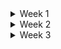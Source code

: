 <details>
<summary> Week 1 </summary>
<br>

# Python Week 1 Notes  
## Variables and Types
- variable is the basic unit of a program
- integers -> whole numbers
- floats -> decimal numbers
- complex numbers
- strings -> collection of characters, plus "+" used to concatenate strings.
- Booleans -> true or false

## Data structures
- allow for the storage of a list of values in a single variable.
  ### List
  - contains any data type
  - length function used to determine the length of the list
  ``` bash
  mylist = [ 1, 'list', true, []]

  len(mylist)
  ```

  ### Set
  - Similar to list but only contains unique elements
  - declared using curly braces
  - orde of elements not important
  ``` bash
  mylist = { 1, 2, 3, 4}
  ```

  ### Tuples
  - similar to list, but cannot be modified once declared.
  - useful when storing large amount of data

  ### Dictionary
  - is a collection of key-value pairs.
  - declared using curly braces
  - accessed using keys

## Operators
- are instructions that perform operations on variables and values
  ### Arithmetic
  - Addition (+), Multiplication (*), Division (/) *returns float*, modulus or Remainder (%)
  ### comparison
  - evaluates two variables or values and returns a boolean
  ### Logical
  - "and" , "or" , "not"
    
## Control flow
- if statement allows you to execute a block of code only if certain condition is met.
- else statement will be executed if condition is false.
- for loop is used to iterate over a list or an iterable objects

## Functions
- is like a machine that takes in inputs and produce output
- 'def' used to define functions
- 'return' used to specify output
- 'None' represent the absence of a value, and it is default return value for functions that explicitly does return anything

## Classes and Objects
- CLASSES
  - help label and organize related functions and atrributes
  - we define a class with uppercase letter name
  - we create an initialisation function that get called every time an instance of a class is created.

## Factorial exercise
```bash
def factorial(num):
    if type(num) is not int:
        return None
    if num < 0 :
        return None
    if num == 0:
        return 1
    if num%2 == 0:
        return num * factorial(num-1)
```

## 3. BASIC DATA TYPES
  ### Ints and Floats
  - we use int class to convert value to integer ( whole number)
  - converting from one type to another is called casting
  - Python does not round floats to integer when casting
  ``` bash
  Int(8.9) # outputs 8
  ```
  - round function can mitigate the approximation and rounding errors from floats calculations
  - The Int class
    - you can pass string and convert it to an integer
    - you can also pass a second arguments which represents a base of the first argument and the class will convert it from the given base to base 10

   ```bash
     Int('100') # outputs 100
     Int('100' , 2 ) # outputs 4
   ```
  - The Decimal class
    - you can pass in a value and decimal object will with decimal place for the given precision
    - good practise is to pass in a float as a string to prevent the float to be added all leading digits of the float. 
   ```bash
     getcontext().prec=2
     Decimal(1)/Decimal(3)  # outputs 0.33
     Decimal('3.14') # outputs 3.14
   ```

  ### Booleans
    - Integers anything except 0 is true, therefore float 0 and imaginary 0 is false
    - Strings anything other than empty string is true, therefore '' is false
    - Data structures empty list or dictionary is false,

   ### Strings
   - string slicing is taking a portion of a string and returning it e.g "My name is Iron-Man" string[0:7] *returns* My name
   - F-strings allows to insert variables and expression inside curly brackets in a string. e.g f'My Number is : {5}'
   - also with f-string we can do rounding and number formatting e.g f'Pi is: {math.pi:.2f}'    and    'Pi is: {}'.format(math.pi)

   ### Bytes
   - is a sequence of data
     ```bash
     Bytes(4) # creates empty bytes object 4b long
     smiley = Bytes('*emoji*', 'utf-8') # creates bytes object with data
     smiley.decode('utf-8') # decode function to turn a bytes object back into a string
     ```
     - Bytes objects are immutable(cannot be modified)


## 4. BASIC DATA STRUCTURES
  ### Lists
  - list slicing is same as string slicing
  - a third value can be used to control the step e.g mylist[start : end : step]
  - negative values is to step backwards through the list
  - to add item to end of list use append()
  - to insert item aat specific position use insert(*position, value*)
  - 2 ways to remove
    - remove() removes item based on value, no index
    - pop() removes and return item at the end of list
  - when we assign a list to a variable, the variable stores a reference to the list, if we modify the list through one variable, the changes will reflect in other variables that reference the same list.
  - For list changes on one list to another dont reflect we use copy() method

  ```python
  # Creating a list
  my_list = [1, 2, 3, 4, 5]
  my_list = list(range(0,6))  # using list class construtor

  # Accessing elements
  print(my_list[0])  # Output: 1
  print(my_list.get(0))  # Output: 1

  # Modifying elements
  my_list[1] = 10
  print(my_list)  # Output: [1, 10, 3, 4, 5]

  # Appending elements
  my_list.append(6)
  print(my_list)  # Output: [1, 10, 3, 4, 5, 6]
  my_list.insert(2, 3)
  print(my_list)  # Output: [1, 10, 3, 3, 4, 5, 6]

  # Removing elements
  my_list.remove(3)  
  print(my_list)  # Output: [1, 10, 3, 4, 5, 6]
  print(my_list.pop())  # Output: 6
  print(my_list)  # Output:  [1, 10, 3, 4, 5]
  ```

  ### sets
  - is defined using curly brackets
  - unordered collections of unique elements, mutable
  - also defined by passing any iterable object in the cinstructor
  - used to remove duplicates, as sets only contains unique values
  - you cannot access elements in a set using index or slicing
  - add elements using add() and remove using discard()
  ```python
  # Creating a set
  my_set = {1, 2, 3, 4, 5}  # curly brackets
  my_set = set([1, 2, 3, 4, 5]) # using constructor
  
  # Adding elements
  my_set.add(6)
  print(my_set)  # Output: {1, 2, 3, 4, 5, 6}
  
  # Removing elements
  my_set.remove(3)
  print(my_set)  # Output: {1, 2, 4, 5, 6}
  my_set.discard(4)
  print(my_set)  # Output: {1, 2, 5, 6}
  ```

  ### Tuples
  - declared with parentheses and are ordered
  - tuples are immutable( cannot be modified) that can store multiple elements
  - more memory effecient than lists
  - Tuples are suitable where the data should not be modified once defined.
  - the elements in the tuple cannot be added or removed once created. 
  ```python
  # Creating a tuple
  my_tuple = (1, 2, 3, 4, 5)
  my_tuple = tuple([1, 2, 4, 5, 6]) # Creating a Tuple with list by construtor

  # Accessing elements
  print(my_tuple[0])  # Output: 1

  # Tuple unpacking
  a, b, c, d, e = my_tuple
  print(c)  # Output: 3
  ```

  ### Dictionary
  - stores values in key : value pairs
  - values can be any data and duplicated, whreas keys cannot be repeated and must be immutable
  - resulting object for .keys() is immutable, to change this object, you need to convert it to a list
  ```python
  # Creating a dictionary
  my_dict = {'name': 'John', 'age': 25, 'country': 'USA'}

  # Accessing values
  print(my_dict['name'])  # Output: John
  print(my_dict.get('name'))  # Output: John

  # Modifying values
  my_dict['age'] = 26
  print(my_dict)  # Output: {'name': 'John', 'age': 26, 'country': 'USA'}
 
  # Adding new key-value pairs
  my_dict['occupation'] = 'Developer'
  print(my_dict)  # Output: {'name': 'John', 'age': 26, 'country': 'USA', 'occupation': 'Developer'}

  # Removing key-value pairs
  del my_dict['country']
  print(my_dict)  # Output: {'name': 'John', 'age': 26, 'occupation': 'Developer'}
  ```


  ### List Comprehensions
  - consists of square brackets cotaining the expression, which is executed for each element along the for loop to iterate over each element, while returning a copy of the list.
  - Syntax : *newCopyList = [ expression(element) for element in oldList if condition]*
  - it enables you to filter / apply functions to every item in a list.

  ```python
  numbers = [12, 13, 14,] 
  doubled = [x *2  for x in numbers] 
  print(doubled)  # Outputs [24, 26, 28]

  # with conditions or filters and nested
  list = [i for i in range(11) if i % 2 == 0] 
  print(list)  # Outputs [0, 2, 4, 6, 8, 10]

  myString= 'My Name is Ryan Mitchell. I live in Boston'
  cleanWord = [[word for word in sentence.split()] for sentence in myString.split('.') ]
  print(cleanWord)  # Outputs [['My', 'Name', 'is', 'Ryan', 'Mitchell'], ['I', 'live', 'in', 'Boston']]
  ```

  ### Dictionary and Comprehensions
  - used to create a new dictionary from an itearble structure
  - Syntax : *dict = { key:value for (key,value) in Iterable}*

  ```python
  # dict to represent keys and values
  original_dict = {'a': 1, 'b': 2, 'c': 3, 'd': 4} 
   
  # Inverting the dictionary using dictionary comprehension
  inverted_dict = {value: key for key, value in original_dict.items()}  
    
  print (inverted_dict)  # Outputs {1: 'a', 2: 'b', 3: 'c', 4: 'd'}

  sDict = {x.upper(): x*3 for x in 'coding '}
  print (sDict)  # Outputs {'O': 'ooo', 'N': 'nnn', 'I': 'iii', 'C': 'ccc', 'D': 'ddd', 'G': 'ggg'}
  
  # Python code to demonstrate dictionary 
  # comprehension using if.
  newdict = {x: x**3 for x in range(10) if x**3 % 4 == 0}
  print(newdict)  # Outputs {0: 0, 8: 512, 2: 8, 4: 64, 6: 216}
```


## 5. Basic Control Flow
  ### If and Else
  - are conditional statements, which decide the direction of the flow of program execution
  - if-statement is used to decide whether a certain block will be executed or not
  ```bash
      # if statement Syntax
      if condition:
        # Statements to execute if
        # condition is true

      # if-else statement Syntax
      if (condition):
        # Executes this block if
        # condition is true
      else:
        # Executes this block if
        # condition is false

      # if-elif-else Syntax
      if (condition):
        statement
      elif (condition):
        statement
      .
      .
      else:
        statement
  ```

   ### While
   - is used to execute a block of statements repeatedly until the condition is meet.
   - when the condition becomes false, the line immediately after the loop is executed
   ```bash
      # Syntax of While loop
       while expression:
          statement(s)
   ```
   - break statement will exit the loop and move to next line of code outside the loop
   
   ```bash
      # break statement     
      # break the loop as soon it sees 'e'
      i = 0
      a = 'geek'
  
      while i < len(a): 
        if a[i] == 'e' : 
          i += 1
          break
          
        print('Current Letter :', a[i]) 
        i += 1

   ```
   - *Outputs* -> Current Letter : g
     
   - continue statement will skip over any lines within the loop that comes after it and jump back to loop to start the next iteration
  ```bash
      # continue statement           
      # Prints all letters except 'e' 
      i = 0
      a = 'geek' 
      while i < len(a): 
        if a[i] == 'e': 
          i += 1
          continue
          
        print('Current Letter :', a[i]) 
        i += 1
   ```
   - *Outputs* -> Current Letter : g
                  Current Letter : k

  ### For Loop
  - it is used for iterating over an iterable like String, Tuple, List, Set, or Dictionary
  ```bash
   # for loop syntax
   for var in iterable:
    # statements
  ```
</details>


<details>
<summary> Week 2 </summary>
<br>

# Python Week 2 Notes - Fundamentals
## 1. Basic Functions
  ### Functions
  - is a block of statements to return a specific task.
  - composed of a name and parameters, denoted by def keyword
  - Function Syntax - *def function_name(parameters):*
  - types of function arguments
    - named parameters ( Default arguments), positional arguments and *args and **kwargs

  ### Name parameters
  - is parameter that assumes a default value if value is not provided in then function call for that argument.
  - Onced a function has default argument, all the arguments to its right must also have default values.

  ### *args
  - is used to pass a variable number of arguments to a function.
  - uses the asterisk symbol(*) before the argument name to create a pointer to the inputted variables.
  - Syntax : def function_name( *args ):

  ### **kwargs
  - is used to pass through keyword arguments
  - a keyword argument is where you provide a name to the variable as you pass it into function.
  - printing kwargs to see that the keyword arguments are stored in a dictionary, because keyword arguments have keys and values passed in any order.
  - 

  ### Variable and scope
  - locals function
    - allows us to access all varibles within a python function returns a dictionary.
    - cannot reference a variable outside its scope and cannot modify the data of variable
  - globals function
    - returns the dictionary of all gloabal variables
    - we can also change the value of global variables using globals function.

  ### Functions as variables

## Classes and Objects Fundamentals
  - An Object is an instance of a class, A class is a blueprint while an instance is a copy of a class with actual values.
  ```python
  class Dog:
    attr1 = "mammal"
    attr2 = "dog"

    # A sample method
    def fun(self):
        print("I'm a", self.attr1)
        print("I'm a", self.attr2)

  Rodger = Dog()
  print(Rodger.attr1) # Outputs mammal
  Rodger.fun()  # Outputs I'm a mammal
                #         I'm a dog
  ```  
  ### Static Attributes
  - also called class variable

  ### Python Inheritance
  - allows us to define a class to inherit all the methods and properties from another class
  - the inheritance process happens automatically when child class is created.
  - if the child class defines an attribute/method the same as parent class, the child will overwrite the parent's version.



## 3. Error Handling Fundamentals
  ### Handling errors and Exceptions
  - Try and except statements are used to catch and handle exceptions in python.
  - Syntax
  ```python
  try:
      # Some Code....  
  except:
      # Handling of exception (if required)
  else:
      # execute if no exception
  finally:
      # Some code .....(always executed)
  ```
  - Catching Exceptions by Type, eg ZeroDividionError, TypeError, SyntaxError and IOError
  - 

## 4. Threads and Prosses
  ### Fundamentals of Threads and Processes
  - computers have both memory and file storage
  - The OS is responsible for allocating memomry to wach process, so it puts walls between processes for them not to access each other's memory.
  - A process can have multiple threads and execute code at the same time in parallel.
  - A process is an instance of a computer program that is beigng executed.
  - A thread is an entity within a process that is scheduled for execution.
  - multiple threads can be scheduled in one process
  - Multithreading is the ability of a processor to execute multiple threads concurrently, In single core CPU its achieved by context switching.
  ```python
  #import 
  import threading
  # calculate cube of a number
  def cubef(num):
    print(f'Cube of {num} is {num*num*num}')

  # creating a thread
  t1 = threading.Thread(target=cubef, args=(5,))
  t2 = threading.Thread(target=cubef, args=(25,))

  #starting a thread
  t1.start()
  t2.start()

  # join to check if thread finished running
  t1.join()
  t2.join()

  # Output
  # Cube of 5 is 125
  # Cube of 2 is 8
  ```
  - start function to start the thread and join function checks to see if the thread has completed execution yet and wait until execution is complete.

## 5. Fundamentals of Files
  ### Opening, Reading and Writing
</details>

<details>
<summary> Week 3 </summary>
<br>
  
# Python week 3 - Module focus
- Finding Inspiration for Python projects.
- Planning your Python Projects
- Create and implement User stories and Use cases
- Define and collate project requirements and program architecture
- Designing a project Graphical User Interface (GUI)
- Packaging and publishing Python projects
## 1. Project planning
  - project ideas
    - myTeams - sports updates and stats on my favourate teams and also teams will facing next
    - gamingHub - gives me updates on new games realeses, new packages upload and upcoming games
    - Music - updates me when my fav. artist drops new project
  ### User stories 
  - As a [role] , i want [goal] , so that [reason]
  - As a user, i want guess the number so that i can win.
  - As a user, i want to check score table so that i know what score to get.

  ### Use cases
  - title [goal?] , Actor [who desires it?] , scenario [how is it accomplished?]

  ### Project Requirments
  - functional requirements describe what the application should or should not do, and written a sentences starting with "the application must/shall"
  - non-functional requirements describe how the application should accomplish its tasks. e.g maintainability, reliability and usability.

  ### Architecture
  - 
## 2. Content Retrieval
## 3. Digest email
## 4. Nuilding a GUI
## 5. Design Iterarion
## 6. Project Packaging and Distribution


</details>
